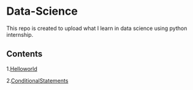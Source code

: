 # Data-Science
This repo is created to upload what I learn in data science using python internship.

## Contents

1.[Helloworld](Helloword.ipynb)

2.[ConditionalStatements](ConditionalStatements)
